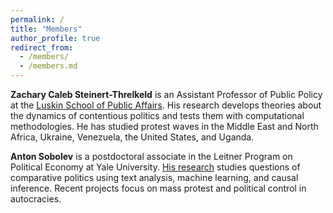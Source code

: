 ```yaml
---
permalink: /
title: "Members"
author_profile: true
redirect_from: 
  - /members/
  - /members.md
---
```


**Zachary Caleb Steinert-Threlkeld** is an Assistant Professor of Public Policy at the [Luskin School of Public Affairs](https://luskin.ucla.edu/).  His research develops theories about the dynamics of contentious politics and tests them with computational methodologies.  He has studied protest waves in the Middle East and North Africa, Ukraine, Venezuela, the United States, and Uganda.  

**Anton Sobolev** is a postdoctoral associate in the Leitner Program on Political Economy at Yale University. [His research](https://asobolev.com/) studies questions of comparative politics using text analysis, machine learning, and causal inference. Recent projects focus on mass protest and political control in autocracies. 
